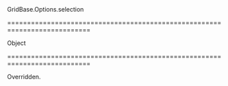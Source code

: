 <!--id-->GridBase.Options.selection<!--/id-->
===========================================================================
<!--type-->Object<!--/type-->
===========================================================================

<!--shortDescription-->
Overridden.
<!--/shortDescription-->

<!--fullDescription-->

<!--/fullDescription-->